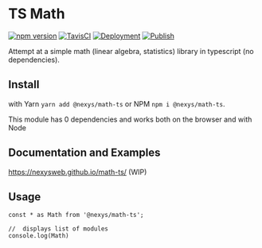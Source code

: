 # TS Math

[![npm version](https://badge.fury.io/js/%40nexys%2Fmath-ts.svg)](https://www.npmjs.com/package/@nexys/math-ts)
[![TavisCI](https://travis-ci.com/Nexysweb/tableau-wdc-react.svg?branch=master)](https://travis-ci.com/github/Nexysweb/math-ts)
[![Deployment](https://github.com/Nexysweb/math-ts/actions/workflows/deploy.yml/badge.svg)](https://github.com/Nexysweb/math-ts/actions/workflows/deploy.yml)
[![Publish](https://github.com/Nexysweb/math-ts/actions/workflows/publish.yml/badge.svg)](https://github.com/Nexysweb/math-ts/actions/workflows/publish.yml)

Attempt at a simple math (linear algebra, statistics) library in typescript (no dependencies).

## Install

with Yarn `yarn add @nexys/math-ts` or NPM `npm i @nexys/math-ts`. 
 
This module has 0 dependencies and works both on the browser and with Node
 
## Documentation and Examples
 
https://nexysweb.github.io/math-ts/ (WIP)
 
## Usage
 
```
const * as Math from '@nexys/math-ts';
 
//  displays list of modules
console.log(Math)
```
